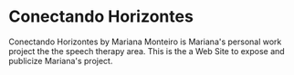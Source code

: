 # Conectando Horizontes

Conectando Horizontes by Mariana Monteiro is Mariana's personal work project the the speech therapy area.
This is the a Web Site to expose and publicize Mariana's project.
